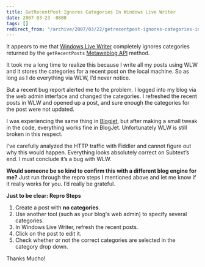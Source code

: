 ```yaml
---
title: GetRecentPost Ignores Categories In Windows Live Writer
date: 2007-03-23 -0800
tags: []
redirect_from: "/archive/2007/03/22/getrecentpost-ignores-categories-in-windows-live-writer.aspx/"
---
```


It appears to me that [Windows Live
Writer](http://windowslivewriter.spaces.live.com/ "Windows Live Writer Space")
completely ignores categories returned by the `getRecentPosts`
[Metaweblog
API](http://www.xmlrpc.com/metaWeblogApi "Metaweblog API RFC") method.

It took me a long time to realize this because I write all my posts
using WLW and it stores the categories for a recent post on the local
machine. So as long as I do everything via WLW, I’d never notice.

But a recent bug report alerted me to the problem. I logged into my blog
via the web admin interface and changed the categories. I refreshed the
recent posts in WLW and opened up a post, and sure enough the categories
for the post were not updated.

I was experiencing the same thing in
[Blogjet](http://blogjet.com/ "Blogjet"), but after making a small tweak
in the code, everything works fine in BlogJet. Unfortunately WLW is
still broken in this respect.

I’ve carefully analyzed the HTTP traffic with Fiddler and cannot figure
out why this would happen. Everything looks absolutely correct on
Subtext’s end. I must conclude it’s a bug with WLW.

**Would someone be so kind to confirm this with a different blog engine
for me?** Just run through the repro steps I mentioned above and let me
know if it really works for you. I’d really be grateful.

**Just to be clear: Repro Steps**

1.  Create a post with **no categories**.
2.  Use another tool (such as your blog's web admin) to specify several
    categories.
3.  In Windows Live Writer, refresh the recent posts.
4.  Click on the post to edit it.
5.  Check whether or not the correct categories are selected in the
    category drop down.

Thanks Mucho!

